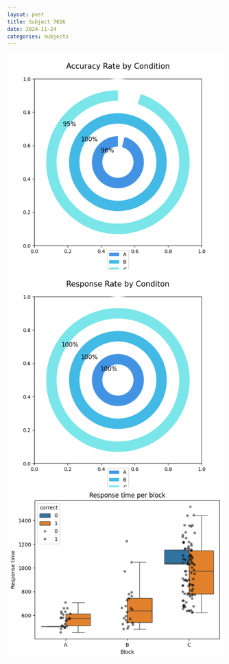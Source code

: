 ```yaml
---
layout: post
title: Subject 7026
date: 2024-11-24
categories: subjects
---
```


![](data/7026/run-12/7026_accuracy_rate.png)
![](data/7026/run-12/7026_response_rate.png)
![](data/7026/run-12/7026_rt.png)
